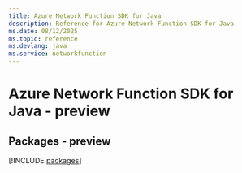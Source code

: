 ```yaml
---
title: Azure Network Function SDK for Java
description: Reference for Azure Network Function SDK for Java
ms.date: 08/12/2025
ms.topic: reference
ms.devlang: java
ms.service: networkfunction
---
```

# Azure Network Function SDK for Java - preview
## Packages - preview
[!INCLUDE [packages](network-function-index.md)]